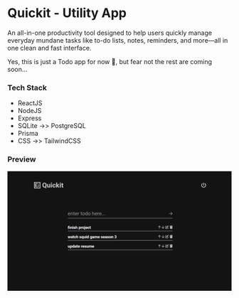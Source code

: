 # Quickit - Utility App
An all-in-one productivity tool designed to help users quickly manage everyday mundane tasks like to-do lists, notes, reminders, and more—all in one clean and fast interface.

Yes, this is just a Todo app for now 🥲, but fear not the rest are coming soon...

### Tech Stack
- ReactJS
- NodeJS
- Express
- SQLite ->> PostgreSQL
- Prisma
- CSS ->> TailwindCSS

### Preview

![quickit](./_public/quickit.png)

